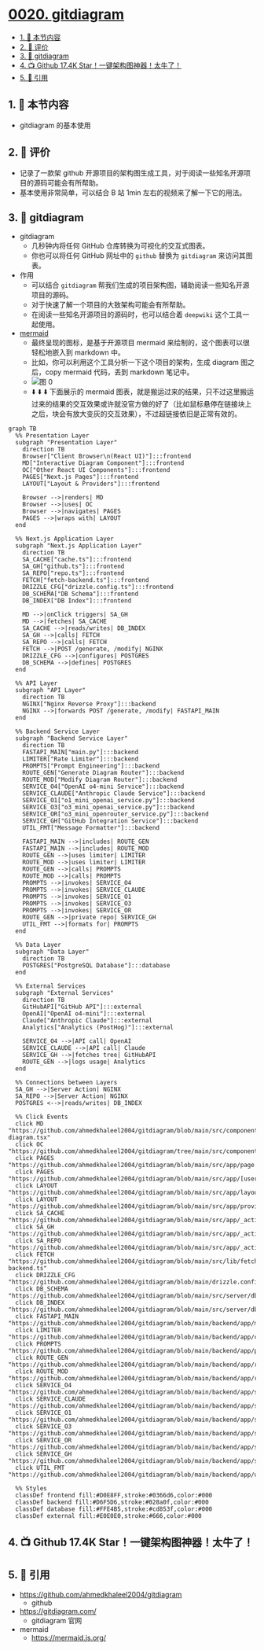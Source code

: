 # [0020. gitdiagram](https://github.com/Tdahuyou/TNotes.git-notes/tree/main/notes/0020.%20gitdiagram)

<!-- region:toc -->

- [1. 🎯 本节内容](#1--本节内容)
- [2. 🫧 评价](#2--评价)
- [3. 📒 gitdiagram](#3--gitdiagram)
- [4. 📺 Github 17.4K Star！一键架构图神器！太牛了！](#4--github-174k-star一键架构图神器太牛了)
- [5. 🔗 引用](#5--引用)

<!-- endregion:toc -->

## 1. 🎯 本节内容

- gitdiagram 的基本使用

## 2. 🫧 评价

- 记录了一款架 github 开源项目的架构图生成工具，对于阅读一些知名开源项目的源码可能会有所帮助。
- 基本使用非常简单，可以结合 B 站 1min 左右的视频来了解一下它的用法。

## 3. 📒 gitdiagram

- gitdiagram
  - 几秒钟内将任何 GitHub 仓库转换为可视化的交互式图表。
  - 你也可以将任何 GitHub 网址中的 `github` 替换为 `gitdiagram` 来访问其图表。
- 作用
  - 可以结合 `gitdiagram` 帮我们生成的项目架构图，辅助阅读一些知名开源项目的源码。
  - 对于快速了解一个项目的大致架构可能会有所帮助。
  - 在阅读一些知名开源项目的源码时，也可以结合着 `deepwiki` 这个工具一起使用。
- [mermaid](https://github.com/ahmedkhaleel2004/gitdiagram/blob/ca88e20e1707577830a99a3177bdee4553aaaae8/package.json#L37)
  - 最终呈现的图标，是基于开源项目 mermaid 来绘制的，这个图表可以很轻松地嵌入到 markdown 中。
  - 比如，你可以利用这个工具分析一下这个项目的架构，生成 diagram 图之后，copy mermaid 代码，丢到 markdown 笔记中。
  - ![图 0](https://cdn.jsdelivr.net/gh/Tdahuyou/imgs@main/2025-07-20-23-09-28.png)
  - ⬇️ ⬇️ ⬇️ 下面展示的 mermaid 图表，就是搬运过来的结果，只不过这里搬运过来的结果的交互效果或许就没官方做的好了（比如鼠标悬停在链接块上之后，块会有放大变灰的交互效果），不过超链接依旧是正常有效的。

```mermaid
graph TB
  %% Presentation Layer
  subgraph "Presentation Layer"
    direction TB
    Browser["Client Browser\n(React UI)"]:::frontend
    MD["Interactive Diagram Component"]:::frontend
    OC["Other React UI Components"]:::frontend
    PAGES["Next.js Pages"]:::frontend
    LAYOUT["Layout & Providers"]:::frontend

    Browser -->|renders| MD
    Browser -->|uses| OC
    Browser -->|navigates| PAGES
    PAGES -->|wraps with| LAYOUT
  end

  %% Next.js Application Layer
  subgraph "Next.js Application Layer"
    direction TB
    SA_CACHE["cache.ts"]:::frontend
    SA_GH["github.ts"]:::frontend
    SA_REPO["repo.ts"]:::frontend
    FETCH["fetch-backend.ts"]:::frontend
    DRIZZLE_CFG["drizzle.config.ts"]:::frontend
    DB_SCHEMA["DB Schema"]:::frontend
    DB_INDEX["DB Index"]:::frontend

    MD -->|onClick triggers| SA_GH
    MD -->|fetches| SA_CACHE
    SA_CACHE -->|reads/writes| DB_INDEX
    SA_GH -->|calls| FETCH
    SA_REPO -->|calls| FETCH
    FETCH -->|POST /generate, /modify| NGINX
    DRIZZLE_CFG -->|configures| POSTGRES
    DB_SCHEMA -->|defines| POSTGRES
  end

  %% API Layer
  subgraph "API Layer"
    direction TB
    NGINX["Nginx Reverse Proxy"]:::backend
    NGINX -->|forwards POST /generate, /modify| FASTAPI_MAIN
  end

  %% Backend Service Layer
  subgraph "Backend Service Layer"
    direction TB
    FASTAPI_MAIN["main.py"]:::backend
    LIMITER["Rate Limiter"]:::backend
    PROMPTS["Prompt Engineering"]:::backend
    ROUTE_GEN["Generate Diagram Router"]:::backend
    ROUTE_MOD["Modify Diagram Router"]:::backend
    SERVICE_O4["OpenAI o4-mini Service"]:::backend
    SERVICE_CLAUDE["Anthropic Claude Service"]:::backend
    SERVICE_O1["o1_mini_openai_service.py"]:::backend
    SERVICE_O3["o3_mini_openai_service.py"]:::backend
    SERVICE_OR["o3_mini_openrouter_service.py"]:::backend
    SERVICE_GH["GitHub Integration Service"]:::backend
    UTIL_FMT["Message Formatter"]:::backend

    FASTAPI_MAIN -->|includes| ROUTE_GEN
    FASTAPI_MAIN -->|includes| ROUTE_MOD
    ROUTE_GEN -->|uses limiter| LIMITER
    ROUTE_MOD -->|uses limiter| LIMITER
    ROUTE_GEN -->|calls| PROMPTS
    ROUTE_MOD -->|calls| PROMPTS
    PROMPTS -->|invokes| SERVICE_O4
    PROMPTS -->|invokes| SERVICE_CLAUDE
    PROMPTS -->|invokes| SERVICE_O1
    PROMPTS -->|invokes| SERVICE_O3
    PROMPTS -->|invokes| SERVICE_OR
    ROUTE_GEN -->|private repo| SERVICE_GH
    UTIL_FMT -->|formats for| PROMPTS
  end

  %% Data Layer
  subgraph "Data Layer"
    direction TB
    POSTGRES["PostgreSQL Database"]:::database
  end

  %% External Services
  subgraph "External Services"
    direction TB
    GitHubAPI["GitHub API"]:::external
    OpenAI["OpenAI o4-mini"]:::external
    Claude["Anthropic Claude"]:::external
    Analytics["Analytics (PostHog)"]:::external

    SERVICE_O4 -->|API call| OpenAI
    SERVICE_CLAUDE -->|API call| Claude
    SERVICE_GH -->|fetches tree| GitHubAPI
    ROUTE_GEN -->|logs usage| Analytics
  end

  %% Connections between Layers
  SA_GH -->|Server Action| NGINX
  SA_REPO -->|Server Action| NGINX
  POSTGRES <-->|reads/writes| DB_INDEX

  %% Click Events
  click MD "https://github.com/ahmedkhaleel2004/gitdiagram/blob/main/src/components/mermaid-diagram.tsx"
  click OC "https://github.com/ahmedkhaleel2004/gitdiagram/tree/main/src/components/"
  click PAGES "https://github.com/ahmedkhaleel2004/gitdiagram/blob/main/src/app/page.tsx"
  click PAGES "https://github.com/ahmedkhaleel2004/gitdiagram/blob/main/src/app/[username]/[repo]/page.tsx"
  click LAYOUT "https://github.com/ahmedkhaleel2004/gitdiagram/blob/main/src/app/layout.tsx"
  click LAYOUT "https://github.com/ahmedkhaleel2004/gitdiagram/blob/main/src/app/providers.tsx"
  click SA_CACHE "https://github.com/ahmedkhaleel2004/gitdiagram/blob/main/src/app/_actions/cache.ts"
  click SA_GH "https://github.com/ahmedkhaleel2004/gitdiagram/blob/main/src/app/_actions/github.ts"
  click SA_REPO "https://github.com/ahmedkhaleel2004/gitdiagram/blob/main/src/app/_actions/repo.ts"
  click FETCH "https://github.com/ahmedkhaleel2004/gitdiagram/blob/main/src/lib/fetch-backend.ts"
  click DRIZZLE_CFG "https://github.com/ahmedkhaleel2004/gitdiagram/blob/main/drizzle.config.ts"
  click DB_SCHEMA "https://github.com/ahmedkhaleel2004/gitdiagram/blob/main/src/server/db/schema.ts"
  click DB_INDEX "https://github.com/ahmedkhaleel2004/gitdiagram/blob/main/src/server/db/index.ts"
  click FASTAPI_MAIN "https://github.com/ahmedkhaleel2004/gitdiagram/blob/main/backend/app/main.py"
  click LIMITER "https://github.com/ahmedkhaleel2004/gitdiagram/blob/main/backend/app/core/limiter.py"
  click PROMPTS "https://github.com/ahmedkhaleel2004/gitdiagram/blob/main/backend/app/prompts.py"
  click ROUTE_GEN "https://github.com/ahmedkhaleel2004/gitdiagram/blob/main/backend/app/routers/generate.py"
  click ROUTE_MOD "https://github.com/ahmedkhaleel2004/gitdiagram/blob/main/backend/app/routers/modify.py"
  click SERVICE_O4 "https://github.com/ahmedkhaleel2004/gitdiagram/blob/main/backend/app/services/o4_mini_openai_service.py"
  click SERVICE_CLAUDE "https://github.com/ahmedkhaleel2004/gitdiagram/blob/main/backend/app/services/claude_service.py"
  click SERVICE_O1 "https://github.com/ahmedkhaleel2004/gitdiagram/blob/main/backend/app/services/o1_mini_openai_service.py"
  click SERVICE_O3 "https://github.com/ahmedkhaleel2004/gitdiagram/blob/main/backend/app/services/o3_mini_openai_service.py"
  click SERVICE_OR "https://github.com/ahmedkhaleel2004/gitdiagram/blob/main/backend/app/services/o3_mini_openrouter_service.py"
  click SERVICE_GH "https://github.com/ahmedkhaleel2004/gitdiagram/blob/main/backend/app/services/github_service.py"
  click UTIL_FMT "https://github.com/ahmedkhaleel2004/gitdiagram/blob/main/backend/app/utils/format_message.py"

  %% Styles
  classDef frontend fill:#D0E8FF,stroke:#0366d6,color:#000
  classDef backend fill:#D6F5D6,stroke:#028a0f,color:#000
  classDef database fill:#FFE4B5,stroke:#cd853f,color:#000
  classDef external fill:#E0E0E0,stroke:#666,color:#000
```

## 4. 📺 Github 17.4K Star！一键架构图神器！太牛了！

<B id="BV1GcEUzQE1b"></B>

## 5. 🔗 引用

- https://github.com/ahmedkhaleel2004/gitdiagram
  - github
- https://gitdiagram.com/
  - gitdiagram 官网
- mermaid
  - https://mermaid.js.org/
